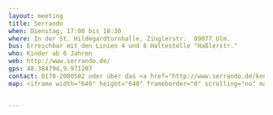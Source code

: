 ```yaml
---
layout: meeting
title: Serrando
when: Dienstag, 17:00 bis 18:30
where: In der St. Hildegardturnhalle, Zinglerstr.  89077 Ulm. 
bus: Erreichbar mit den Linien 4 und 8 Haltestelle "Haßlerstr."
who: Kinder ab 6 Jahren
web: http://www.serrando.de/
gps: 48.384794,9.971207
contact: 0178-2080582 oder über das <a href="http://www.serrando.de/kontakt.html"> Kontaktformular</a> des Serrando
map: <iframe width="640" height="640" frameborder="0" scrolling="no" marginheight="0" marginwidth="0" src="http://maps.google.com/maps?q=Zinglerstrasse+89077+Ulm&amp;t=h&amp;ie=UTF8&amp;output=embed"></iframe><br /><small><a href="http://maps.google.com/maps?q=Zinglerstrasse+89077+Ulm&amp;t=h&amp;ie=UTF8&amp;&amp;source=embed" style="color:#0000FF;text-align:left">Größere Kartenansicht</a></small>


---
```


